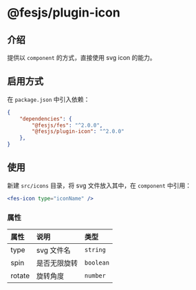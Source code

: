 # @fesjs/plugin-icon

## 介绍

提供以 `component` 的方式，直接使用 svg icon 的能力。
## 启用方式

在 `package.json` 中引入依赖：
```json
{
    "dependencies": {
        "@fesjs/fes": "^2.0.0",
        "@fesjs/plugin-icon": "^2.0.0"
    },
}
```

## 使用

新建 `src/icons` 目录，将 svg 文件放入其中，在 `component` 中引用：

```jsx
<fes-icon type="iconName" />
```

### 属性

| 属性 | 说明 | 类型 |
| :-----| :---- | :---- |
| type | svg 文件名 | `string` |
| spin | 是否无限旋转 | `boolean` |
| rotate | 旋转角度 | `number` |
